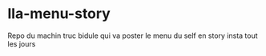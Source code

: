 # lla-menu-story
Repo du machin truc bidule qui va poster le menu du self en story insta tout les jours
